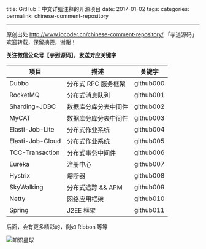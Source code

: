 title: GitHub：中文详细注释的开源项目
date: 2017-01-02
tags:
categories: 
permalink: chinese-comment-repository

-------

原创出处 http://www.iocoder.cn/chinese-comment-repository/ 「芋道源码」欢迎转载，保留摘要，谢谢！

**关注微信公众号【芋到源码】，发送对应关键字**

| 项目 | 描述 | 关键字 |
| --- | --- | --- |
| Dubbo | 分布式 RPC 服务框架 | github000 |
| RocketMQ | 分布式消息队列 | github001 |
| Sharding-JDBC | 数据库分库分表中间件 | github002 |
| MyCAT | 数据库分库分表中间件 | github003 |
| Elasti-Job-Lite | 分布式作业系统 | github004 |
| Elasti-Job-Cloud | 分布式作业系统 | github005 |
| TCC-Transaction | 分布式事务中间件 | github006 |
| Eureka | 注册中心 | github007 |
| Hystrix | 熔断器 | github008 |
| SkyWalking | 分布式追踪 && APM | github009 |
| Netty | 网络应用框架 | github010 |
| Spring | J2EE 框架 | github011 |

后面，会有更多精彩的，例如 Ribbon 等等

![知识星球](http://www.iocoder.cn/images/Architecture/2017_12_29/01.png)

